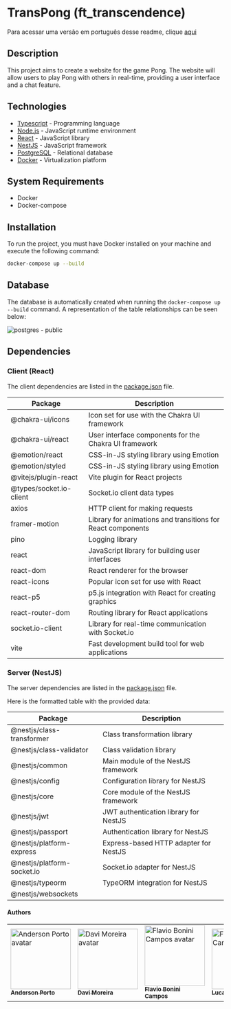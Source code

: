 # TransPong (ft_transcendence)

Para acessar uma versão em português desse readme, clique [aqui](
https://github.com/transpong/ft_transcendence/blob/master/README-pt-br.md)

## Description

This project aims to create a website for the game Pong. The website will allow users to play Pong with others in real-time, providing a user interface and a chat feature.

## Technologies

* [Typescript](https://www.typescriptlang.org/) - Programming language
* [Node.js](https://nodejs.org/en/) - JavaScript runtime environment
* [React](https://reactjs.org/) - JavaScript library
* [NestJS](https://nestjs.com/) - JavaScript framework
* [PostgreSQL](https://www.postgresql.org/) - Relational database
* [Docker](https://www.docker.com/) - Virtualization platform

## System Requirements

* Docker
* Docker-compose

## Installation

To run the project, you must have Docker installed on your machine and execute the following command:

```bash
docker-compose up --build
```

## Database

The database is automatically created when running the `docker-compose up --build` command.
A representation of the table relationships can be seen below:

![postgres - public](https://github.com/transpong/ft_transcendence/assets/47704550/28bc4256-cdf5-42d6-a429-639c33511598)

## Dependencies

### Client (React)

The client dependencies are listed in the [package.json](https://github.com/transpong/Transpong/blob/master/client/package.json) file.

| Package                 | Description                                                 |
|-------------------------|-------------------------------------------------------------|
| @chakra-ui/icons        | Icon set for use with the Chakra UI framework               |
| @chakra-ui/react        | User interface components for the Chakra UI framework       |
| @emotion/react          | CSS-in-JS styling library using Emotion                     |
| @emotion/styled         | CSS-in-JS styling library using Emotion                     |
| @vitejs/plugin-react    | Vite plugin for React projects                              |
| @types/socket.io-client | Socket.io client data types                                 |
| axios                   | HTTP client for making requests                             |
| framer-motion           | Library for animations and transitions for React components |
| pino                    | Logging library                                             |
| react                   | JavaScript library for building user interfaces             |
| react-dom               | React renderer for the browser                              |
| react-icons             | Popular icon set for use with React                         |
| react-p5                | p5.js integration with React for creating graphics          |
| react-router-dom        | Routing library for React applications                      |
| socket.io-client        | Library for real-time communication with Socket.io          |
| vite                    | Fast development build tool for web applications            |

### Server (NestJS)

The server dependencies are listed in the [package.json](https://github.com/transpong/Transpong/blob/master/server/package.json) file.

Here is the formatted table with the provided data:

| Package                    | Description                                                  |
|----------------------------|--------------------------------------------------------------|
| @nestjs/class-transformer  | Class transformation library                                 |
| @nestjs/class-validator    | Class validation library                                     |
| @nestjs/common             | Main module of the NestJS framework                          |
| @nestjs/config             | Configuration library for NestJS                             |
| @nestjs/core               | Core module of the NestJS framework                          |
| @nestjs/jwt                | JWT authentication library for NestJS                        |
| @nestjs/passport           | Authentication library for NestJS                            |
| @nestjs/platform-express   | Express-based HTTP adapter for NestJS                        |
| @nestjs/platform-socket.io | Socket.io adapter for NestJS                                 |
| @nestjs/typeorm            | TypeORM integration for NestJS                               |
| @nestjs/websockets         |


#### Authors
<p align="center">
<table>
  <tr>
    <td>
      <a href="https://github.com/andersonhsporto">
        <img src="https://avatars.githubusercontent.com/u/47704550?v=4" width="140px" alt="Anderson Porto avatar"/><br>
        <sub><b>Anderson Porto</b></sub>
      </a>
    </td>
    <td>
      <a href="https://github.com/DaviPrograme">
        <img src="https://avatars.githubusercontent.com/u/56012877?v=4" width="140px" alt="Davi Moreira avatar"/><br>
        <sub><b>Davi Moreira</b></sub>
      </a>
    </td>
    <td>
      <a href="https://github.com/GitFlaviobc">
        <img src="https://avatars.githubusercontent.com/u/46327033?v=4" width="140px" alt="Flavio Bonini Campos  avatar"/><br>
        <sub><b>Flavio Bonini Campos</b></sub>
      </a>
    </td>
    <td>
      <a href="https://github.com/Luryy">
        <img src="https://avatars.githubusercontent.com/u/59494158?v=4" width="140px" alt="Flavio Bonini Campos  avatar"/><br>
        <sub><b>Lucas Yuri</b></sub>
      </a>
    </td>
  </tr>
</table>
